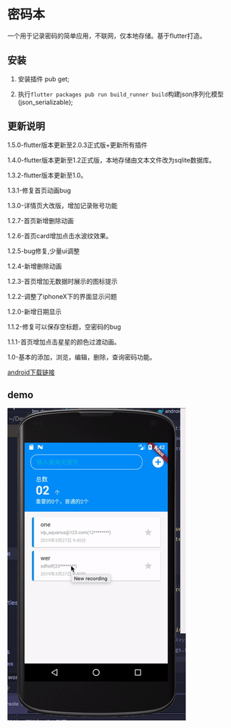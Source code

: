 # 密码本

一个用于记录密码的简单应用，不联网，仅本地存储。基于flutter打造。

## 安装

1. 安装插件 pub get;

2. 执行`flutter packages pub run build_runner build`构建json序列化模型(json_serializable);

## 更新说明
1.5.0-flutter版本更新至2.0.3正式版+更新所有插件

1.4.0-flutter版本更新至1.2正式版，本地存储由文本文件改为sqlite数据库。

1.3.2-flutter版本更新至1.0。

1.3.1-修复首页动画bug

1.3.0-详情页大改版，增加记录账号功能

1.2.7-首页新增删除动画

1.2.6-首页card增加点击水波纹效果。

1.2.5-bug修复,少量ui调整

1.2.4-新增删除动画

1.2.3-首页增加无数据时展示的图标提示

1.2.2-调整了iphoneX下的界面显示问题

1.2.0-新增日期显示

1.1.2-修复可以保存空标题，空密码的bug

1.1.1-首页增加点击星星的颜色过渡动画。

1.0-基本的添加，浏览，编辑，删除，查询密码功能。

[android下载链接](https://github.com/Hades-li/flutter_password/releases/download/1.4.0/app-release.apk)


## demo

![image](https://github.com/Hades-li/flutter_password/blob/master/demo.gif)
